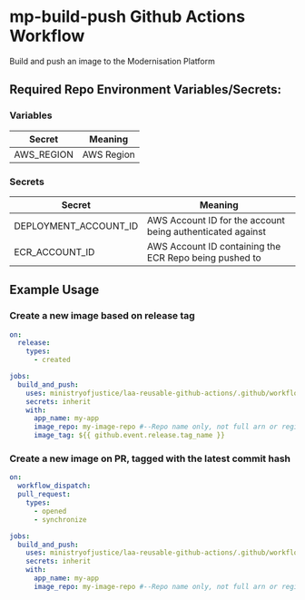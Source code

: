# mp-build-push Github Actions Workflow

Build and push an image to the Modernisation Platform

## Required Repo Environment Variables/Secrets:

### Variables

| Secret     | Meaning    |
|------------|------------|
| AWS_REGION | AWS Region |

### Secrets

| Secret                | Meaning                                                    |
|-----------------------|------------------------------------------------------------|
| DEPLOYMENT_ACCOUNT_ID | AWS Account ID for the account being authenticated against |
| ECR_ACCOUNT_ID        | AWS Account ID containing the ECR Repo being pushed to     |

## Example Usage

### Create a new image based on release tag

```yaml
on:
  release:
    types:
      - created

jobs:
  build_and_push:
    uses: ministryofjustice/laa-reusable-github-actions/.github/workflows/mp-build-push.yml@main
    secrets: inherit
    with:
      app_name: my-app
      image_repo: my-image-repo #--Repo name only, not full arn or registry/repo format
      image_tag: ${{ github.event.release.tag_name }}
```

### Create a new image on PR, tagged with the latest commit hash

```yaml
on:
  workflow_dispatch:
  pull_request:
    types:
      - opened
      - synchronize

jobs:
  build_and_push:
    uses: ministryofjustice/laa-reusable-github-actions/.github/workflows/mp-build-push.yml@main
    secrets: inherit
    with:
      app_name: my-app
      image_repo: my-image-repo #--Repo name only, not full arn or registry/repo format
```